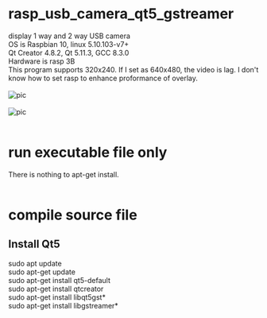 # rasp_usb_camera_qt5_gstreamer
display 1 way and 2 way USB camera <br>
OS is Raspbian 10, linux 5.10.103-v7+ <br>
Qt Creator 4.8.2, Qt 5.11.3, GCC 8.3.0 <br>
Hardware is rasp 3B <br>
This program supports 320x240. If I set as 640x480, the video is lag. I don't know how to set rasp to enhance proformance of overlay. <br>
<br>
![pic](pic/1.png) <br>
<br>
![pic](pic/2.png) <br>
<br>
# run executable file only
There is nothing to apt-get install. <br>
<br>
# compile source file
## Install Qt5
sudo apt update <br>
sudo apt-get update <br>
sudo apt-get install qt5-default <br>
sudo apt-get install qtcreator <br>
sudo apt-get install libqt5gst* <br>
sudo apt-get install libgstreamer* <br>
